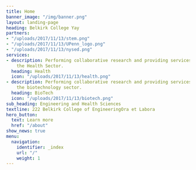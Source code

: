 ```yaml
---
title: Home
banner_image: "/img/banner.png"
layout: landing-page
heading: Belkirk College Yay
partners:
- "/uploads/2017/11/13/stem.png"
- "/uploads/2017/11/13/UPenn_logo.png"
- "/uploads/2017/11/13/nysed.png"
services:
- description: Performing collaborative research and providing services to support
    the Health Sector.
  heading: Health
  icon: "/uploads/2017/11/13/health.png"
- description: Performing collaborative research and providing services to support
    the biotechnology sector.
  heading: BioTech
  icon: "/uploads/2017/11/13/biotech.png"
sub_heading: Engineering and Health Sciences
textline: 222 Belkirk College of EngineeringOra et Labora
hero_button:
  text: Learn more
  href: "/about"
show_news: true
menu:
  navigation:
    identifier: _index
    url: "/"
    weight: 1
---
```

